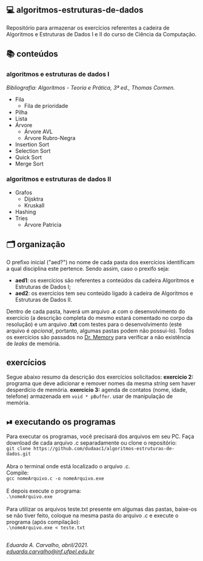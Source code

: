 ## 💻 algoritmos-estruturas-de-dados
Repositório para armazenar os exercícios referentes a cadeira de Algoritmos e Estruturas de Dados I e II do curso de Ciência da Computação.

## 📚 conteúdos
### algoritmos e estruturas de dados I
*Bibliografia: Algoritmos - Teoria e Prática, 3ª ed., Thomas Cormen.*
- Fila
  - Fila de prioridade
- Pilha
- Lista
- Árvore
  - Árvore AVL
  - Árvore Rubro-Negra
- Insertion Sort
- Selection Sort
- Quick Sort
- Merge Sort<br>

### algoritmos e estruturas de dados II
- Grafos
  - Dijsktra
  - Kruskall
- Hashing
- Tries
  - Árvore Patricia

## 🗂 organização
O prefixo inicial ("aed?") no nome de cada pasta dos exercícios identificam a qual disciplina este pertence. Sendo assim, caso o prexifo seja:
- **aed1**: os exercícios são referentes a conteúdos da cadeira Algoritmos e Estruturas de Dados I;
- **aed2**: os exercicios tem seu conteúdo ligado à cadeira de Algoritmos e Estruturas de Dados II.

Dentro de cada pasta, haverá um arquivo **.c** com o desenvolvimento do exercício (a descrição completa do mesmo estará comentado no corpo da resolução) e um arquivo **.txt** com testes para o desenvolvimento (este arquivo é *opcional*, portanto, algumas pastas podem não possui-lo).
Todos os exercícios são passados no [Dr. Memory](https://drmemory.org/)  para verificar a não existência de *leaks* de memória.

## exercícios
Segue abaixo resumo da descrição dos exercícios solicitados:
**exercicio 2:** programa que deve adicionar e remover nomes da mesma *string* sem haver desperdício de memória.
**exercicio 3:** agenda de contatos (nome, idade, telefone) armazenada em `void * pBuffer`. usar de manipulação de memória.

 
## ⏯ executando os programas
Para executar os programas, você precisará dos arquivos em seu PC. Faça download de cada arquivo .c separadamente ou clone o repositório:<br>
`git clone https://github.com/dudaac1/algoritmos-estruturas-de-dados.git`<br><br>
Abra o terminal onde está localizado o arquivo .c.<br>
Compile:<br>
`gcc nomeArquivo.c -o nomeArquivo.exe`<br><br>
E depois execute o programa:<br>
`.\nomeArquivo.exe`<br><br>
Para utilizar os arquivos teste.txt presente em algumas das pastas, baixe-os se não tiver feito, coloque na mesma pasta do arquivo .c e execute o programa (após compilação):<br>
`.\nomeArquivo.exe < teste.txt`<br>


##
*Eduarda A. Carvalho, abril/2021.<br>
eduarda.carvalho@inf.ufpel.edu.br*
